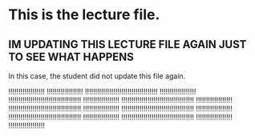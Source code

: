 # This is the lecture file. 

## IM UPDATING THIS LECTURE FILE AGAIN JUST TO SEE WHAT HAPPENS 
In this case, the student did not update this file again. 

!!!!!!!!!!!!!!!!!!
!!!!!!!!!!!!!!!!!!
!!!!!!!!!!!!!!!!!!!!!!!!!!!!!!!!!!!!
!!!!!!!!!!!!!!!!!!
!!!!!!!!!!!!!!!!!!!!!!!!!!!!!!!!!!!!
!!!!!!!!!!!!!!!!!!
!!!!!!!!!!!!!!!!!!!!!!!!!!!!!!!!!!!!
!!!!!!!!!!!!!!!!!!
!!!!!!!!!!!!!!!!!!!!!!!!!!!!!!!!!!!!
!!!!!!!!!!!!!!!!!!
!!!!!!!!!!!!!!!!!!!!!!!!!!!!!!!!!!!!
!!!!!!!!!!!!!!!!!!
!!!!!!!!!!!!!!!!!!!!!!!!!!!!!!!!!!!!
!!!!!!!!!!!!!!!!!!
!!!!!!!!!!!!!!!!!!!!!!!!!!!!!!!!!!!!
!!!!!!!!!!!!!!!!!!
!!!!!!!!!!!!!!!!!!